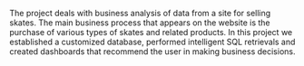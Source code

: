 The project deals with business analysis of data from a site for selling skates. The main business process that appears on the website is the purchase of various types of skates and related products. In this project we established a customized database, performed intelligent SQL retrievals and created dashboards that recommend the user in making business decisions.
